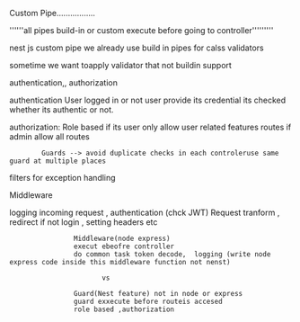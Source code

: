 Custom Pipe.................

''''''all pipes build-in or custom execute before going to controller'''''''''


nest js custom pipe we already use build in pipes for calss validators

sometime we want toapply validator that not buildin support



authentication,, authorization

authentication
                User logged in or not user provide its credential its checked whether its authentic or not.

authorization:
            Role based 
            if its user only allow user related features routes if admin allow all routes

            Guards --> avoid duplicate checks in each controleruse same guard at multiple places

filters for exception handling


Middleware

logging incoming request , authentication (chck JWT) Request tranform , redirect if not login , setting headers etc

                    Middleware(node express)    
                    execut ebeofre controller
                    do common task token decode,  logging (write node express code inside this middleware function not nenst)
                        
                           vs
            
                    Guard(Nest feature) not in node or express
                    guard exxecute before routeis accesed 
                    role based ,authorization

